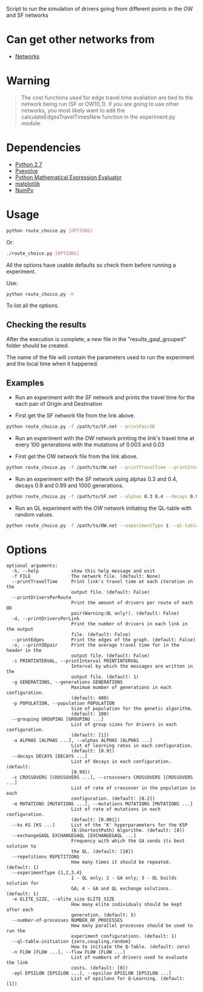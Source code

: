 Script to run the simulation of drivers going from different points in the
OW and SF networks

Can get other networks from
===========================
 * [Networks](https://github.com/maslab-ufrgs/network-files)

Warning
=======

> The cost functions used for edge travel time avaliation are tied to the network being run (SF or OW10_1). If you are 
> going to use other networks, you most likely want to edit the calculateEdgesTravelTimesNew function in the experiment.py module.

Dependencies
============
 * [Python 2.7](https://www.python.org/downloads/)
 * [Pyevolve](https://sourceforge.net/projects/pyevolve/)
 * [Python Mathematical Expression Evaluator](https://pypi.python.org/pypi/py_expression_eval)
 * [matplotlib](http://matplotlib.org/)
 * [NumPy](http://www.numpy.org/)

Usage
=====

```sh
python route_choice.py [OPTIONS]
```
Or:
```sh
./route_choice.py [OPTIONS]
```

All the options have usable defaults so check them before running a experiment.

Use:

```sh
python route_choice.py -h
```

To list all the options.

Checking the results
--------------------

After the execution is complete, a new file in the "results_gaql_grouped" folder
should be created.

The name of the file will contain the parameters used to run the experiment
and the local time when it happened.

Examples
--------

* Run an experiment with the *SF* network and prints the travel time
  for the each pair of Origin and Destination
  
* First get the SF network file from the link above.

```sh
python route_choice.py -f /path/to/SF.net --printPairOD
```

* Run an experiment with the *OW* network printing the link's travel time at every
100 generations with the mutations of 0.003 and 0.03

* First get the OW network file from the link above.
```sh
python route_choice.py -f /path/to/OW.net --printTravelTime --printInterval 100 --mutations 0.003 0.03
```

* Run an experiment with the *SF* network using alphas 0.3 and 0.4,
decays 0.9 and 0.99 and 1000 generations.

```sh
python route_choice.py -f /path/to/SF.net --alphas 0.3 0.4 --decays 0.9 0.99 --generations 1000
```

* Run an QL experiment with the *OW* network initiating the QL-table with random values.

```sh
python route_choice.py -f /path/to/OW.net --experimentType 1 --ql-table-initiation random
```

Options
=======

```
optional arguments:
  -h, --help            show this help message and exit
  -f FILE               The network file. (default: None)
  --printTravelTime     Print link's travel time at each iteration in the
                        output file. (default: False)
  --printDriversPerRoute
                        Print the amount of drivers per route of each OD
                        pair(Warning:QL only!). (default: False)
  -d, --printDriversPerLink
                        Print the number of drivers in each link in the output
                        file. (default: False)
  --printEdges          Print the edges of the graph. (default: False)
  -o, --printODpair     Print the average travel time for in the header in the
                        output file. (default: False)
  -i PRINTINTERVAL, --printInterval PRINTINTERVAL
                        Interval by which the messages are written in the
                        output file. (default: 1)
  -g GENERATIONS, --generations GENERATIONS
                        Maximum mumber of generations in each configuration.
                        (default: 400)
  -p POPULATION, --population POPULATION
                        Size of population for the genetic algorithm.
                        (default: 100)
  --grouping GROUPING [GROUPING ...]
                        List of group sizes for drivers in each configuration.
                        (default: [1])
  -a ALPHAS [ALPHAS ...], --alphas ALPHAS [ALPHAS ...]
                        List of learning rates in each configuration.
                        (default: [0.9])
  --decays DECAYS [DECAYS ...]
                        List of decays in each configuration. (default:
                        [0.99])
  -c CROSSOVERS [CROSSOVERS ...], --crossovers CROSSOVERS [CROSSOVERS ...]
                        List of rate of crossover in the population in each
                        configuration. (default: [0.2])
  -m MUTATIONS [MUTATIONS ...], --mutations MUTATIONS [MUTATIONS ...]
                        List of rate of mutations in each configuration.
                        (default: [0.001])
  --ks KS [KS ...]      List of the 'K' hyperparameters for the KSP
                        (K-ShortestPath) Algorithm. (default: [8])
  --exchangeGAQL EXCHANGEGAQL [EXCHANGEGAQL ...]
                        Frequency with which the GA sends its best solution to
                        the QL. (default: [10])
  --repetitions REPETITIONS
                        How many times it should be repeated. (default: 1)
  --experimentType {1,2,3,4}
                        1 - QL only; 2 - GA only; 3 - QL builds solution for
                        GA; 4 - GA and QL exchange solutions. (default: 1)
  -e ELITE_SIZE, --elite_size ELITE_SIZE
                        How many elite individuals should be kept after each
                        generation. (default: 5)
  --number-of-processes NUMBER_OF_PROCESSES
                        How many parallel processes should be used to run the
                        experiment configurations. (default: 1)
  --ql-table-initiation {zero,coupling,random}
                        How to initiate the Q-Table. (default: zero)
  -n FLOW [FLOW ...], --flow FLOW [FLOW ...]
                        List of numbers of drivers used to evaluate the link
                        costs. (default: [0])
  -epl EPSILON [EPSILON ...], --epsilon EPSILON [EPSILON ...]
                        List of epsilons for Q-Learning. (default: [1])
```
